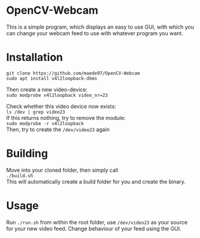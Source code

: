 # OpenCV-Webcam
This is a simple program, which displays an easy to use GUI, with which you can change your webcam feed to use with whatever program you want.

# Installation
`git clone https://github.com/maede97/OpenCV-Webcam`\
`sudo apt install v4l2loopback-dkms`

Then create a new video-device:\
`sudo modprobe v4l2loopback video_nr=23`

Check whether this video device now exists:\
`ls /dev | grep video23`\
If this returns nothing, try to remove the module:\
`sudo modprobe -r v4l2loopback`\
Then, try to create the `/dev/video23` again

# Building
Move into your cloned folder, then simply call\
`./build.sh`\
This will automatically create a build folder for you and create the binary.

# Usage
Run `./run.sh` from within the root folder, use `/dev/video23` as your source for your new video feed. Change behaviour of your feed using the GUI.
